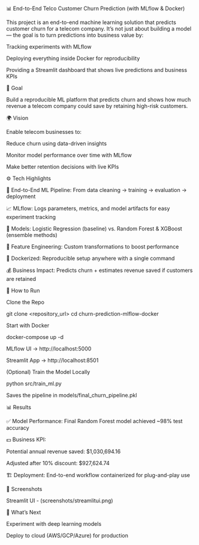 📊 End-to-End Telco Customer Churn Prediction (with MLflow & Docker)

This project is an end-to-end machine learning solution that predicts customer churn for a telecom company.
It’s not just about building a model — the goal is to turn predictions into business value by:

Tracking experiments with MLflow

Deploying everything inside Docker for reproducibility

Providing a Streamlit dashboard that shows live predictions and business KPIs

🎯 Goal

Build a reproducible ML platform that predicts churn and shows how much revenue a telecom company could save by retaining high-risk customers.

🌍 Vision

Enable telecom businesses to:

Reduce churn using data-driven insights

Monitor model performance over time with MLflow

Make better retention decisions with live KPIs


⚙️ Tech Highlights

🔄 End-to-End ML Pipeline: From data cleaning → training → evaluation → deployment

📈 MLflow: Logs parameters, metrics, and model artifacts for easy experiment tracking

🤖 Models: Logistic Regression (baseline) vs. Random Forest & XGBoost (ensemble methods)

🔧 Feature Engineering: Custom transformations to boost performance

🐳 Dockerized: Reproducible setup anywhere with a single command

💰 Business Impact: Predicts churn + estimates revenue saved if customers are retained

🚀 How to Run

Clone the Repo

git clone <repository_url>
cd churn-prediction-mlflow-docker


Start with Docker

docker-compose up -d


MLflow UI → http://localhost:5000

Streamlit App → http://localhost:8501

(Optional) Train the Model Locally

python src/train_ml.py


Saves the pipeline in models/final_churn_pipeline.pkl

📊 Results

✅ Model Performance: Final Random Forest model achieved ~98% test accuracy

💵 Business KPI:

Potential annual revenue saved: $1,030,694.16

Adjusted after 10% discount: $927,624.74

🏗️ Deployment: End-to-end workflow containerized for plug-and-play use

📸 Screenshots 

Streamlit UI - (screenshots/streamlitui.png)


📌 What’s Next

Experiment with deep learning models

Deploy to cloud (AWS/GCP/Azure) for production
